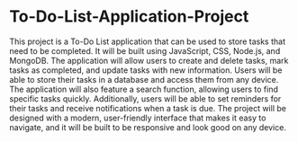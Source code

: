 # To-Do-List-Application-Project
This project is a To-Do List application that can be used to store tasks that need to be completed. It will be built using JavaScript, CSS, Node.js, and MongoDB. 
The application will allow users to create and delete tasks, mark tasks as completed, and update tasks with new information.
Users will be able to store their tasks in a database and access them from any device. The application will also feature a search function, allowing users to find specific tasks quickly. 
Additionally, users will be able to set reminders for their tasks and receive notifications when a task is due. 
The project will be designed with a modern, user-friendly interface that makes it easy to navigate, and it will be built to be responsive and look good on any device.

